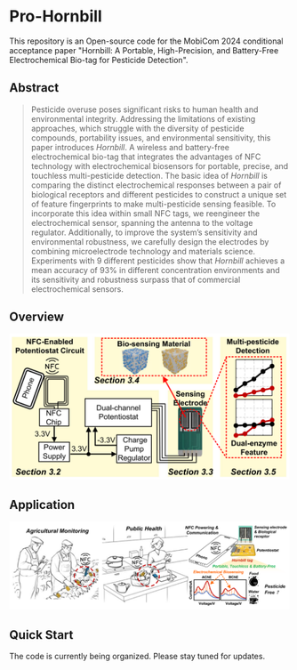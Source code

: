# Pro-Hornbill
This repository is an Open-source code for the MobiCom 2024 conditional acceptance paper "Hornbill: A Portable, High-Precision, and Battery-Free Electrochemical Bio-tag for Pesticide Detection".

## Abstract

> Pesticide overuse poses significant risks to human health and environmental integrity. Addressing the limitations of existing approaches, which struggle with the diversity of pesticide compounds, portability issues, and environmental sensitivity, this paper introduces _Hornbill_. A wireless and battery-free electrochemical bio-tag that integrates the advantages of NFC technology with electrochemical biosensors for portable, precise, and touchless multi-pesticide detection. The basic idea of _Hornbill_ is comparing the distinct electrochemical responses between a pair of biological receptors and different pesticides to construct a unique set of feature fingerprints to make multi-pesticide sensing feasible. To incorporate this idea within small NFC tags, we reengineer the electrochemical sensor, spanning the antenna to the voltage regulator. Additionally, to improve the system’s sensitivity and environmental robustness, we carefully design the electrodes by combining microelectrode technology and materials science. Experiments with 9 different pesticides show that _Hornbill_ achieves a mean accuracy of 93% in different concentration environments and its sensitivity and robustness surpass that of commercial electrochemical sensors.

## Overview

![overview](./overview.png)

## Application

![applcations](./applications.png)

## Quick Start

The code is currently being organized.  Please stay tuned for updates.
